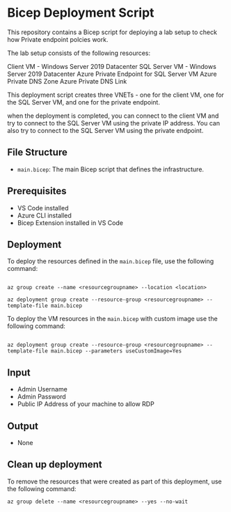 # Bicep Deployment Script

This repository contains a Bicep script for deploying a lab setup to check how Private endpoint polcies work.

The lab setup consists of the following resources:

Client VM - Windows Server 2019 Datacenter
SQL Server VM - Windows Server 2019 Datacenter
Azure Private Endpoint for SQL Server VM
Azure Private DNS Zone
Azure Private DNS Link

This deployment script creates three VNETs - one for the client VM, one for the SQL Server VM, and one for the private endpoint.

when the deployment is completed, you can connect to the client VM and try to connect to the SQL Server VM using the private IP address. You can also try to connect to the SQL Server VM using the private endpoint.

## File Structure

- `main.bicep`: The main Bicep script that defines the infrastructure.

## Prerequisites

- VS Code installed
- Azure CLI installed
- Bicep Extension installed in VS Code

## Deployment

To deploy the resources defined in the `main.bicep` file, use the following command:

```Terminal

az group create --name <resourcegroupname> --location <location>

az deployment group create --resource-group <resourcegroupname> --template-file main.bicep 

```
To deploy the VM resources in the `main.bicep` with custom image use the following command:

```Terminal 

az deployment group create --resource-group <resourcegroupname> --template-file main.bicep --parameters useCustomImage=Yes 

```

## Input 

- Admin Username
- Admin Password
- Public IP Address of your machine to allow RDP

## Output

- None

## Clean up deployment

To remove the resources that were created as part of this deployment, use the following command:

```Terminal
az group delete --name <resourcegroupname> --yes --no-wait
```
